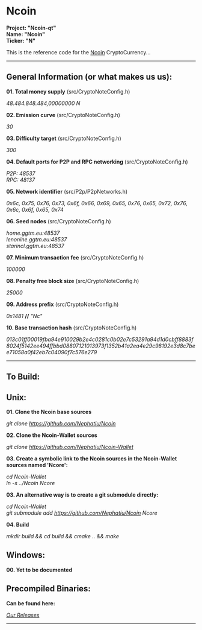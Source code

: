 Ncoin
=====

**Project: "Ncoin-qt"**  
**Name: "Ncoin"**  
**Ticker: "N"**

This is the reference code for the [Ncoin](http://ncoin.ggtm.eu) CryptoCurrency...

-----

General Information (or what makes us us):
------------------------------------------

**01. Total money supply** (src/CryptoNoteConfig.h)

*48.484.848.484,00000000 N*

**02. Emission curve** (src/CryptoNoteConfig.h)

*30*

**03. Difficulty target** (src/CryptoNoteConfig.h)

*300*

**04. Default ports for P2P and RPC networking** (src/CryptoNoteConfig.h)

*P2P: 48537*  
*RPC: 48137*

**05. Network identifier** (src/P2p/P2pNetworks.h)

*0x6c, 0x75, 0x76, 0x73, 0x6f, 0x66, 0x69, 0x65, 0x76, 0x65, 0x72, 0x76, 0x6c, 0x6f, 0x65, 0x74*

**06. Seed nodes** (src/CryptoNoteConfig.h)

*home.ggtm.eu:48537*  
*lenonine.ggtm.eu:48537*  
*starincl.ggtm.eu:48537*

**07. Minimum transaction fee** (src/CryptoNoteConfig.h)

*100000*

**08. Penalty free block size** (src/CryptoNoteConfig.h)

*25000*

**09. Address prefix** (src/CryptoNoteConfig.h)

*0x1481* **//** *"Nc"*

**10. Base transaction hash** (src/CryptoNoteConfig.h)

*013c01ff00019fba94e910029b2e4c0281c0b02e7c53291a94d1d0cbff8883f8024f5142ee494ffbbd08807121013973f1352b41a2ea4e29c98192e3d8c7bee71058a0f42eb7c04090f7c576e279*

-----

To Build:
---------

## __Unix:__

**01. Clone the Ncoin base sources**

*git clone https://github.com/Nephatiu/Ncoin*

**02. Clone the Ncoin-Wallet sources**

*git clone https://github.com/Nephatiu/Ncoin-Wallet*

**03. Create a symbolic link to the Ncoin sources in the Ncoin-Wallet sources named 'Ncore':**

*cd Ncoin-Wallet*  
*ln -s ../Ncoin Ncore*

**03. An alternative way is to create a git submodule directly:**

*cd Ncoin-Wallet*  
*git submodule add https://github.com/Nephatiu/Ncoin Ncore*

**04. Build**

*mkdir build && cd build && cmake .. && make*

## __Windows:__

**00. Yet to be documented**

## Precompiled Binaries:

**Can be found here:**

*[Our Releases](https://github.com/Nephatiu/Ncoin-Wallet/releases)*

-----
